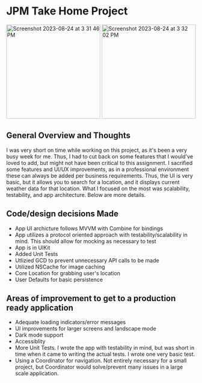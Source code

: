 # JPM Take Home Project 
<img width="250" alt="Screenshot 2023-08-24 at 3 31 46 PM" src="https://github.com/rezatakhti/JPMWeather/assets/36284798/ad744026-c531-4ecd-a6cc-19196fe93499">
<img width="250" alt="Screenshot 2023-08-24 at 3 32 02 PM" src="https://github.com/rezatakhti/JPMWeather/assets/36284798/60eeffec-4de3-4287-b001-0428cf1f87df">

## General Overview and Thoughts 
I was very short on time while working on this project, as it's been a very busy week for me. Thus, I had to cut back on some features that I would've loved to add, but might not have been critical to this assignment. I sacrified some features and UI/UX improvements, 
as in a professional environment these can always be added per business requirements. Thus, the UI is very basic, but it allows you to search for a location, and it displays current weather data for that location. What I focused on the most was scalability, testability, and app architecture. Below are more details.

## Code/design decisions Made
- App UI archicture follows MVVM with Combine for bindings 
- App utilizes a protocol oriented approach with testability/scalability in mind. This should allow for mocking as necessary to test
- App is in UIKit
- Added Unit Tests
- Utlizied GCD to prevent unnecessary API calls to be made
- Utilized NSCache for image caching
- Core Location for grabbing user's location
- User Defaults for basic persistence 

## Areas of improvement to get to a production ready application 
- Adequate loading indicators/error messages 
- UI improvements for larger screens and landscape mode
- Dark mode support
- Accessiblity
- More Unit Tests. I wrote the app with testability in mind, but was short in time when it came to writing the actual tests. I wrote one very basic test.
- Using a Coordinator for navigation. Not entirely necessary for a small project, but Coordinator would solve/prevent many issues in a large scale application. 
